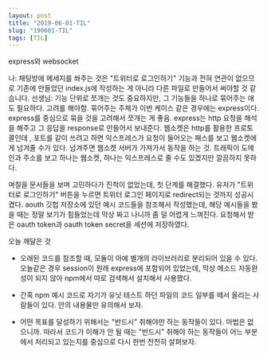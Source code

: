 ```yaml
---
layout: post
title: "2019-06-01-TIL"
slug: "190601-TIL"
tags: [TIL]
---
```


express와 websocket

나: 채팅방에 메세지를 쏴주는 것은 "트위터로 로그인하기" 기능과 전혀 연관이 없으므로 기존에 만들었던 index.js에 작성하는 게 아니라 다른 파일로 만들어서 써야할 것 같습니다. 
선생님: 기능 단위로 쪼개는 것도 중요하지만, 그 기능들을 하나로 묶어주는 애도 필요하다. 고려를 해야함. 묶어주는 주체가 이번 케이스 같은 경우에는 express이다. express를 중심으로 묶을 것을 고려해서 쪼개는 게 좋음. 
express는 http 요청을 해석을 해주고 그 응답을 response로 만들어서 보내준다. 
웹소켓은 http를 활용한 프로토콜인데 , 포트를 같이 쓰려고 하면 익스프레스가 요청이 들어오는 패스를 보고 웹소켓에게 넘겨줄 수가 있다. 넘겨주면 웹소켓 서버가 가져가서 동작을 하는 것. 
트래픽이 도메인과 주소를 보고 하나는 웹소켓, 하나는 익스프레스로 줄 수도 있겠지만 깔끔하지 못하다. 

며칠을 문서들을 보며 고민하다가 진척이 없었는데, 첫 단계를 해결했다.
유저가 "트위터로 로그인하기" 버튼을 누르면 트위터 로그인 페이지로 redirect되는 것까지 성공시켰다. 
aouth 깃헙 저장소에 있던 예시 코드들을 참조해서 작성했는데, 해당 예시들을 봤을 때는 정말 보기가 힘들었는데 막상 짜고 나니까 좀 덜 어렵게 느껴진다. 요청해서 받은 oauth token과 oauth token secret을 세션에 저장하였다. 

오늘 깨달은 것 

- 오래된 코드를 참조할 때, 모듈이 아예 별개의 라이브러리로 분리되어 있을 수 있다. 오늘같은 경우 session이 원래 express에 포함되어 있었는데, 막상 메소드 자동완성이 되지 않아 npm에서 따로 검색해서 설치해서 사용했다.  

- 간혹 npm 예시 코드로 자기가 유닛 테스트 하던 파일의 코드 일부를 떼서 올리는 사람들이 있다. 안의 내용물만 유의해서 보자.  

- 어떤 목표를 달성하기 위해서는 "반드시" 취해야만 하는 동작들이 있다. 마법은 없으니까. 따라서 코드가 이해가 안 될 때는 "반드시" 취해야 하는 동작들이 어느 부분에서 처리되고 있는지를 중심으로 다시 한번 천천히 살펴보자. 
